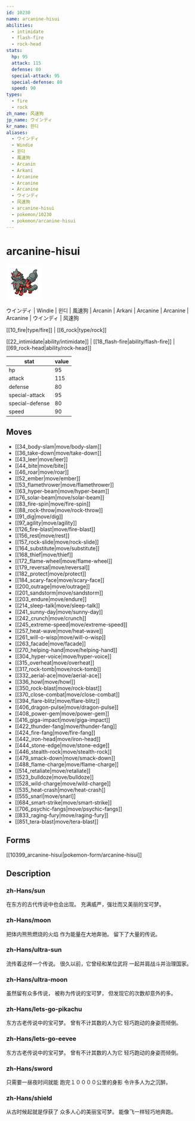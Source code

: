 ```yaml
---
id: 10230
name: arcanine-hisui
abilities:
  - intimidate
  - flash-fire
  - rock-head
stats:
  hp: 95
  attack: 115
  defense: 80
  special-attack: 95
  special-defense: 80
  speed: 90
types:
  - fire
  - rock
zh_name: 风速狗
jp_name: ウインディ
kr_name: 윈디
aliases:
  - ウインディ
  - Windie
  - 윈디
  - 風速狗
  - Arcanin
  - Arkani
  - Arcanine
  - Arcanine
  - Arcanine
  - ウインディ
  - 风速狗
  - arcanine-hisui
  - pokemon/10230
  - pokemon/arcanine-hisui
---
```

# arcanine-hisui

![](https://raw.githubusercontent.com/PokeAPI/sprites/master/sprites/pokemon/10230.png)

ウインディ | Windie | 윈디 | 風速狗 | Arcanin | Arkani | Arcanine | Arcanine | Arcanine | ウインディ | 风速狗

[[10_fire|type/fire]] | [[6_rock|type/rock]]

[[22_intimidate|ability/intimidate]] | [[18_flash-fire|ability/flash-fire]] | [[69_rock-head|ability/rock-head]]

|stat|value|
|---|---|
|hp|95|
|attack|115|
|defense|80|
|special-attack|95|
|special-defense|80|
|speed|90|


## Moves

- [[34_body-slam|move/body-slam]]
- [[36_take-down|move/take-down]]
- [[43_leer|move/leer]]
- [[44_bite|move/bite]]
- [[46_roar|move/roar]]
- [[52_ember|move/ember]]
- [[53_flamethrower|move/flamethrower]]
- [[63_hyper-beam|move/hyper-beam]]
- [[76_solar-beam|move/solar-beam]]
- [[83_fire-spin|move/fire-spin]]
- [[88_rock-throw|move/rock-throw]]
- [[91_dig|move/dig]]
- [[97_agility|move/agility]]
- [[126_fire-blast|move/fire-blast]]
- [[156_rest|move/rest]]
- [[157_rock-slide|move/rock-slide]]
- [[164_substitute|move/substitute]]
- [[168_thief|move/thief]]
- [[172_flame-wheel|move/flame-wheel]]
- [[179_reversal|move/reversal]]
- [[182_protect|move/protect]]
- [[184_scary-face|move/scary-face]]
- [[200_outrage|move/outrage]]
- [[201_sandstorm|move/sandstorm]]
- [[203_endure|move/endure]]
- [[214_sleep-talk|move/sleep-talk]]
- [[241_sunny-day|move/sunny-day]]
- [[242_crunch|move/crunch]]
- [[245_extreme-speed|move/extreme-speed]]
- [[257_heat-wave|move/heat-wave]]
- [[261_will-o-wisp|move/will-o-wisp]]
- [[263_facade|move/facade]]
- [[270_helping-hand|move/helping-hand]]
- [[304_hyper-voice|move/hyper-voice]]
- [[315_overheat|move/overheat]]
- [[317_rock-tomb|move/rock-tomb]]
- [[332_aerial-ace|move/aerial-ace]]
- [[336_howl|move/howl]]
- [[350_rock-blast|move/rock-blast]]
- [[370_close-combat|move/close-combat]]
- [[394_flare-blitz|move/flare-blitz]]
- [[406_dragon-pulse|move/dragon-pulse]]
- [[408_power-gem|move/power-gem]]
- [[416_giga-impact|move/giga-impact]]
- [[422_thunder-fang|move/thunder-fang]]
- [[424_fire-fang|move/fire-fang]]
- [[442_iron-head|move/iron-head]]
- [[444_stone-edge|move/stone-edge]]
- [[446_stealth-rock|move/stealth-rock]]
- [[479_smack-down|move/smack-down]]
- [[488_flame-charge|move/flame-charge]]
- [[514_retaliate|move/retaliate]]
- [[523_bulldoze|move/bulldoze]]
- [[528_wild-charge|move/wild-charge]]
- [[535_heat-crash|move/heat-crash]]
- [[555_snarl|move/snarl]]
- [[684_smart-strike|move/smart-strike]]
- [[706_psychic-fangs|move/psychic-fangs]]
- [[833_raging-fury|move/raging-fury]]
- [[851_tera-blast|move/tera-blast]]

## Forms



[[10399_arcanine-hisui|pokemon-form/arcanine-hisui]]

## Description

### zh-Hans/sun

在东方的古代传说中也会出现。
充满威严，强壮而又美丽的宝可梦。

### zh-Hans/moon

把体内熊熊燃烧的火焰
作为能量在大地奔驰。
留下了大量的传说。

### zh-Hans/ultra-sun

流传着这样一个传说。
很久以前，它曾经和某位武将
一起并肩战斗并治理国家。

### zh-Hans/ultra-moon

虽然留有众多传说，
被称为传说的宝可梦，
但发现它的次数却意外的多。

### zh-Hans/lets-go-pikachu

东方古老传说中的宝可梦。
曾有不计其数的人为它
轻巧跑动的身姿而倾倒。

### zh-Hans/lets-go-eevee

东方古老传说中的宝可梦。
曾有不计其数的人为它
轻巧跑动的身姿而倾倒。

### zh-Hans/sword

只需要一昼夜时间就能
跑完１００００公里的身影
令许多人为之沉醉。

### zh-Hans/shield

从古时候起就是俘获了
众多人心的美丽宝可梦。
能像飞一样轻巧地奔跑。

